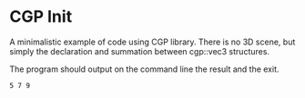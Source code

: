# CGP Init

A minimalistic example of code using CGP library. There is no 3D scene, but simply the declaration and summation between cgp::vec3 structures.

The program should output on the command line the result and the exit.
```
5 7 9
```
